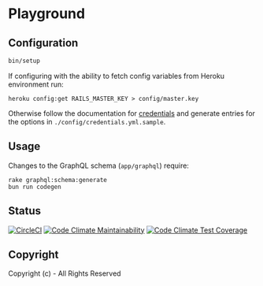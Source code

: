 # Playground

## Configuration

```bash
bin/setup
```

If configuring with the ability to fetch config variables from Heroku environment run:

```
heroku config:get RAILS_MASTER_KEY > config/master.key
```

Otherwise follow the documentation for [credentials](https://guides.rubyonrails.org/security.html#custom-credentials) and generate entries for the options in `./config/credentials.yml.sample`.

## Usage

Changes to the GraphQL schema (`app/graphql`) require:

```
rake graphql:schema:generate
bun run codegen
```

## Status

[![CircleCI](https://circleci.com/gh/ksylvest/playground.svg?style=svg)](https://circleci.com/gh/ksylvest/playground)
[![Code Climate Maintainability](https://api.codeclimate.com/v1/badges/e4985e8f24d8b27623ba/maintainability)](https://codeclimate.com/github/ksylvest/playground/maintainability)
[![Code Climate Test Coverage](https://api.codeclimate.com/v1/badges/e4985e8f24d8b27623ba/test_coverage)](https://codeclimate.com/github/ksylvest/playground/test_coverage)

## Copyright

Copyright (c) - All Rights Reserved
